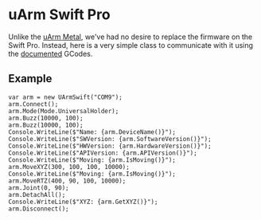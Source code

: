 # uArm Swift Pro

Unlike the [uArm Metal](../metal/readme.md), we've had no desire to replace the firmware on the Swift Pro. Instead, here is a very simple class to communicate with it using the [documented](http://download.ufactory.cc/docs/en/uArm-Swift-Pro-Quick-Start-Guide-1.0.pdf) GCodes.

## Example

    var arm = new UArmSwift("COM9");
    arm.Connect();
    arm.Mode(Mode.UniversalHolder);
    arm.Buzz(10000, 100);
    arm.Buzz(10000, 100);
    Console.WriteLine($"Name: {arm.DeviceName()}");
    Console.WriteLine($"SWVersion: {arm.SoftwareVersion()}");
    Console.WriteLine($"HWVersion: {arm.HardwareVersion()}");
    Console.WriteLine($"APIVersion: {arm.APIVersion()}");
    Console.WriteLine($"Moving: {arm.IsMoving()}");
    arm.MoveXYZ(300, 100, 100, 10000);
    Console.WriteLine($"Moving: {arm.IsMoving()}");
    arm.MoveRTZ(400, 90, 100, 10000);
    arm.Joint(0, 90);
    arm.DetachAll();
    Console.WriteLine($"XYZ: {arm.GetXYZ()}");
    arm.Disconnect();